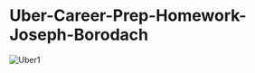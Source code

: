 # Uber-Career-Prep-Homework-Joseph-Borodach
![Uber1](https://user-images.githubusercontent.com/95253429/215295947-34d0507f-aeae-4e29-9170-1110d782e8dc.png)
